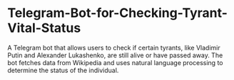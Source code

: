 # Telegram-Bot-for-Checking-Tyrant-Vital-Status
A Telegram bot that allows users to check if certain tyrants, like Vladimir Putin and Alexander Lukashenko, are still alive or have passed away. The bot fetches data from Wikipedia and uses natural language processing to determine the status of the individual.
